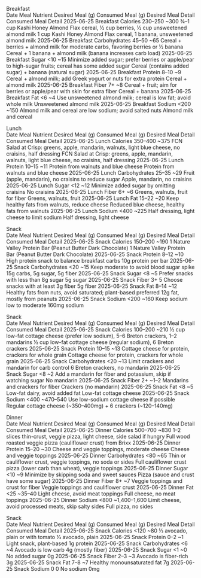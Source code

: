 Breakfast  
Date	Meal	Nutrient	Desired Meal (g)	Consumed Meal (g)	Desired Meal Detail	Consumed Meal Detail
2025-06-25	Breakfast	Calories	230–250	~300	¾–1 cup Kashi Honey Almond Flax cereal, ½ cup berries, ½ cup unsweetened almond milk	1 cup Kashi Honey Almond Flax cereal, 1 banana, unsweetened almond milk
2025-06-25	Breakfast	Carbohydrates	45–50	~65	Cereal + berries + almond milk for moderate carbs, favoring berries or ½ banana	Cereal + 1 banana + almond milk (banana increases carb load)
2025-06-25	Breakfast	Sugar	<10	~15	Minimize added sugar; prefer berries or apple/pear to high-sugar fruits; cereal has some added sugar	Cereal (contains added sugar) + banana (natural sugar)
2025-06-25	Breakfast	Protein	8–10	~9	Cereal + almond milk; add Greek yogurt or nuts for extra protein	Cereal + almond milk
2025-06-25	Breakfast	Fiber	7+	~8	Cereal + fruit; aim for berries or apple/pear with skin for extra fiber	Cereal + banana
2025-06-25	Breakfast	Fat	<6	~4	Use unsweetened almond milk; cereal is low fat; avoid whole milk	Unsweetened almond milk
2025-06-25	Breakfast	Sodium	<200	~150	Almond milk and cereal are low sodium; avoid salted nuts	Almond milk and cereal

Lunch  
Date	Meal	Nutrient	Desired Meal (g)	Consumed Meal (g)	Desired Meal Detail	Consumed Meal Detail
2025-06-25	Lunch	Calories	350–400	~375	FCN Salad at Crisp: greens, apple, mandarin, walnuts, light blue cheese, no craisins, half dressing	FCN Salad at Crisp: greens, apple, mandarin, walnuts, light blue cheese, no craisins, half dressing
2025-06-25	Lunch	Protein	10–15	~11	Protein from walnuts and blue cheese	Protein from walnuts and blue cheese
2025-06-25	Lunch	Carbohydrates	25–35	~29	Fruit (apple, mandarin), no craisins to reduce sugar	Apple, mandarin, no craisins
2025-06-25	Lunch	Sugar	<12	~12	Minimize added sugar by omitting craisins	No craisins
2025-06-25	Lunch	Fiber	6+	~6	Greens, walnuts, fruit for fiber	Greens, walnuts, fruit
2025-06-25	Lunch	Fat	15–22	~20	Keep healthy fats from walnuts, reduce cheese	Reduced blue cheese, healthy fats from walnuts
2025-06-25	Lunch	Sodium	<400	~225	Half dressing, light cheese to limit sodium	Half dressing, light cheese

Snack  
Date	Meal	Nutrient	Desired Meal (g)	Consumed Meal (g)	Desired Meal Detail	Consumed Meal Detail
2025-06-25	Snack	Calories	150–200	~190	1 Nature Valley Protein Bar (Peanut Butter Dark Chocolate)	1 Nature Valley Protein Bar (Peanut Butter Dark Chocolate)
2025-06-25	Snack	Protein	8–12	~10	High protein snack to balance breakfast carbs	10g protein per bar
2025-06-25	Snack	Carbohydrates	<20	~15	Keep moderate to avoid blood sugar spike	15g carbs, 5g sugar, 5g fiber
2025-06-25	Snack	Sugar	<8	~5	Prefer snacks with less than 8g sugar	5g sugar
2025-06-25	Snack	Fiber	3+	5	Choose snacks with at least 3g fiber	5g fiber
2025-06-25	Snack	Fat	8–14	~12	Healthy fats from nuts, avoid saturated; plant-based preferred	12g fat, mostly from peanuts
2025-06-25	Snack	Sodium	<200	~160	Keep sodium low to moderate	160mg sodium

Snack  
Date	Meal	Nutrient	Desired Meal (g)	Consumed Meal (g)	Desired Meal Detail	Consumed Meal Detail
2025-06-25	Snack	Calories	100–200	~210	½ cup low-fat cottage cheese (prefer low sodium), 5–6 Breton crackers, 1–2 mandarins	½ cup low-fat cottage cheese (regular sodium), 6 Breton crackers
2025-06-25	Snack	Protein	10–15	~13	Cottage cheese for protein, crackers for whole grain	Cottage cheese for protein, crackers for whole grain
2025-06-25	Snack	Carbohydrates	<20	~13	Limit crackers and mandarin for carb control	6 Breton crackers, no mandarin
2025-06-25	Snack	Sugar	<8	~2	Add a mandarin for fiber and potassium, skip if watching sugar	No mandarin
2025-06-25	Snack	Fiber	2+	~1–2	Mandarins and crackers for fiber	Crackers (no mandarin)
2025-06-25	Snack	Fat	<8	~5	Low-fat dairy, avoid added fat	Low-fat cottage cheese
2025-06-25	Snack	Sodium	<400	~470–540	Use low-sodium cottage cheese if possible	Regular cottage cheese (~350–400mg) + 6 crackers (~120–140mg)

Dinner  
Date	Meal	Nutrient	Desired Meal (g)	Consumed Meal (g)	Desired Meal Detail	Consumed Meal Detail
2025-06-25	Dinner	Calories	500–700	~830	1–2 slices thin-crust, veggie pizza, light cheese, side salad if hungry	Full wood roasted veggie pizza (cauliflower crust) from Brixx
2025-06-25	Dinner	Protein	15–20	~30	Cheese and veggie toppings, moderate cheese	Cheese and veggie toppings
2025-06-25	Dinner	Carbohydrates	<80	~65	Thin or cauliflower crust, veggie toppings, no soda or sides	Full cauliflower crust pizza (lower carb than wheat), veggie toppings
2025-06-25	Dinner	Sugar	<10	~9	Minimize by skipping soda and sweet sauces	Pizza (sauce and crust have some sugar)
2025-06-25	Dinner	Fiber	8+	~7	Veggie toppings and crust for fiber	Veggie toppings and cauliflower crust
2025-06-25	Dinner	Fat	<25	~35–40	Light cheese, avoid meat toppings	Full cheese, no meat toppings
2025-06-25	Dinner	Sodium	<800	~1,400–1,600	Limit cheese, avoid processed meats, skip salty sides	Full pizza, no sides

Snack  
Date	Meal	Nutrient	Desired Meal (g)	Consumed Meal (g)	Desired Meal Detail	Consumed Meal Detail
2025-06-25	Snack	Calories	<120	~80	⅓ avocado, plain or with tomato	⅓ avocado, plain
2025-06-25	Snack	Protein	0–2	~1	Light snack, plant-based	1g protein
2025-06-25	Snack	Carbohydrates	<6	~4	Avocado is low carb	4g (mostly fiber)
2025-06-25	Snack	Sugar	<1	~0	No added sugar	0g
2025-06-25	Snack	Fiber	2–3	~3	Avocado is fiber-rich	3g
2025-06-25	Snack	Fat	7–8	~7	Healthy monounsaturated fat	7g
2025-06-25	Snack	Sodium	0	0	No sodium	0mg
